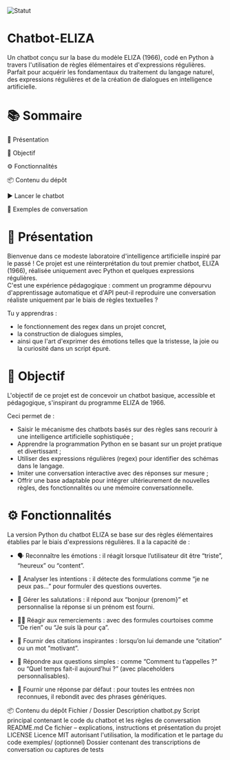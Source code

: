 ![Statut](https://img.shields.io/badge/🔥_Projet-Actif-EA4C4C.svg)
# Chatbot-ELIZA
Un chatbot conçu sur la base du modèle ELIZA (1966), codé en Python à travers l'utilisation de règles élémentaires et d'expressions régulières.  Parfait pour acquérir les fondamentaux du traitement du langage naturel, des expressions régulières et de la création de dialogues en intelligence artificielle.
# 📚 Sommaire
🚀 Présentation

🎯 Objectif

⚙️ Fonctionnalités

📦 Contenu du dépôt

▶️ Lancer le chatbot

💬 Exemples de conversation

# 🚀 Présentation
Bienvenue dans ce modeste laboratoire d'intelligence artificielle inspiré par le passé !  Ce projet est une réinterprétation du tout premier chatbot, ELIZA (1966), réalisée uniquement avec Python et quelques expressions régulières.  
 C'est une expérience pédagogique : comment un programme dépourvu d'apprentissage automatique et d'API peut-il reproduire une conversation réaliste uniquement par le biais de règles textuelles ?

 Tu y apprendras :
 - le fonctionnement des regex dans un projet concret,
 -  la construction de dialogues simples,
 -  ainsi que l'art d'exprimer des émotions telles que la tristesse, la joie ou la curiosité dans un script épuré.

# 🎯 Objectif
L'objectif de ce projet est de concevoir un chatbot basique, accessible et pédagogique, s'inspirant du programme ELIZA de 1966.

 Ceci permet de :

- Saisir le mécanisme des chatbots basés sur des règles sans recourir à une intelligence artificielle sophistiquée ;
- Apprendre la programmation Python en se basant sur un projet pratique et divertissant ;
- Utiliser des expressions régulières (regex) pour identifier des schémas dans le langage.
- Imiter une conversation interactive avec des réponses sur mesure ;
- Offrir une base adaptable pour intégrer ultérieurement de nouvelles règles, des fonctionnalités ou une mémoire conversationnelle.

# ⚙️ Fonctionnalités
La version Python du chatbot ELIZA se base sur des règles élémentaires établies par le biais d'expressions régulières.  Il a la capacité de :
- 🗣️ Reconnaître les émotions : il réagit lorsque l’utilisateur dit être “triste”, “heureux” ou “content”.

- 🧠 Analyser les intentions : il détecte des formulations comme “je ne peux pas…” pour formuler des questions ouvertes.

- 👋 Gérer les salutations : il répond aux “bonjour {prenom}” et personnalise la réponse si un prénom est fourni.

- 🙋‍♀️ Réagir aux remerciements : avec des formules courtoises comme “De rien” ou “Je suis là pour ça”.

- 📖 Fournir des citations inspirantes : lorsqu’on lui demande une “citation” ou un mot “motivant”.

- 🤖 Répondre aux questions simples : comme “Comment tu t’appelles ?” ou “Quel temps fait-il aujourd’hui ?” (avec placeholders personnalisables).

- 🧩 Fournir une réponse par défaut : pour toutes les entrées non reconnues, il rebondit avec des phrases génériques.

📦 Contenu du dépôt
Fichier / Dossier	Description
chatbot.py	Script principal contenant le code du chatbot et les règles de conversation
README.md	Ce fichier – explications, instructions et présentation du projet
LICENSE	Licence MIT autorisant l'utilisation, la modification et le partage du code
exemples/ (optionnel)	Dossier contenant des transcriptions de conversation ou captures de tests
